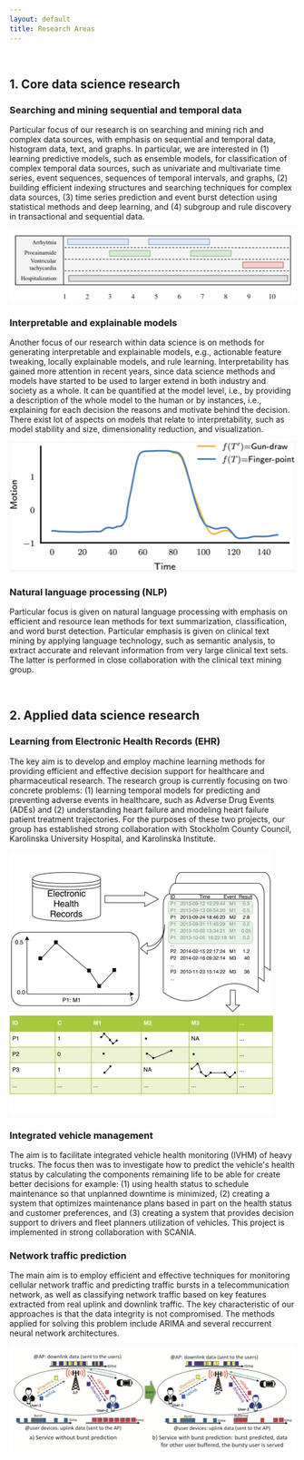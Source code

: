 ```yaml
---
layout: default
title: Research Areas
---
```


<br>

## **1. Core data science research**

### Searching and mining sequential and temporal data

Particular focus of our research is on searching and mining rich and complex data sources, with emphasis on sequential and temporal data, histogram data, text, and graphs.  In particular, we are interested in (1) learning predictive models, such as ensemble models, for classification of complex temporal data sources, such as univariate and multivariate time series, event sequences, sequences of temporal intervals, and graphs, (2) building efficient indexing structures and searching techniques for complex data sources, (3) time series prediction and event burst detection using statistical methods and deep learning, and (4) subgroup and rule discovery in transactional and sequential data.

![sdm](/img/areas/sequential-temporal-data.png)


### Interpretable and explainable models

Another focus of our research within data science is on methods for generating interpretable and explainable models, e.g., actionable feature tweaking, locally explainable models, and rule learning. Interpretability has gained more attention in recent years, since data science methods and models have started to be used to larger extend in both industry and society as a whole. It can be quantified at the model level, i.e., by providing a description of the whole model to the human or by instances, i.e., explaining for each decision the reasons and motivate behind the decision.  There exist lot of aspects on models that relate to interpretability, such as model stability and size, dimensionality reduction, and visualization. 

![im](/img/areas/interpretable-models.png)

### Natural language processing (NLP)

Particular focus is given on natural language processing with emphasis on efficient and resource lean methods for text summarization, classification, and word burst detection. Particular emphasis is given on clinical text mining by applying language technology, such as semantic analysis, to extract accurate and relevant information from very large clinical text sets. The latter is performed in close collaboration with the clinical text mining group.

<br>

## **2. Applied data science research**

### Learning from Electronic Health Records (EHR)

The key aim is to develop and employ machine learning methods for providing efficient and effective decision support for healthcare and pharmaceutical research. The research group is currently focusing on two concrete problems: (1) learning temporal models for predicting and preventing adverse events in healthcare, such as Adverse Drug Events (ADEs) and (2) understanding heart failure and modeling heart failure patient treatment trajectories.  For the purposes of these two projects, our group has established strong collaboration with Stockholm County Council, Karolinska University Hospital, and Karolinska Institute.

![ehr](/img/areas/elec-hea-rec.jpg)

### Integrated vehicle management

The aim is to facilitate integrated vehicle health monitoring (IVHM) of heavy trucks. The focus then was to investigate how to predict the vehicle's health status by calculating the components remaining life to be able for create better decisions for example: (1) using health status to schedule maintenance so that unplanned downtime is minimized, (2) creating a system that optimizes maintenance plans based in part on the health status and customer preferences, and (3) creating a system that provides decision support to drivers and fleet planners utilization of vehicles. This project is implemented in strong collaboration with SCANIA.

### Network traffic prediction

The main aim is to employ efficient and effective techniques for monitoring cellular network traffic and predicting traffic bursts in a telecommunication network, as well as classifying network traffic based on key features extracted from real uplink and downlink traffic.  The key characteristic of our approaches is that the data integrity is not compromised. The methods applied for solving this problem include ARIMA and several reccurrent neural network architectures.

![ntp](/img/areas/netw-traf-pred.png)

<!-- 
<div class="card-columns">
    {% comment %}
    Sort the projects by date, putting those without dates last
    {% endcomment %}
    {% assign projects_by_date = site.research | sort: 'last-updated', 'first' %}
    {% assign projects_by_date = projects_by_date | reverse %}
    {% for p in projects_by_date %}
        {% include researcharea-card.html project=p %}
    {% endfor %}
</div> -->